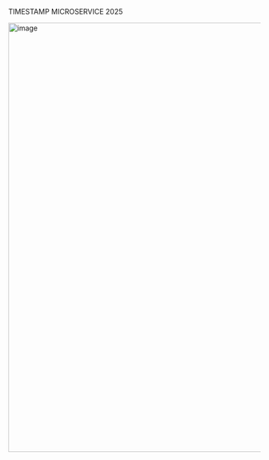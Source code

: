 TIMESTAMP MICROSERVICE 2025


<img width="602" height="857" alt="image" src="https://github.com/user-attachments/assets/ed990990-d0e9-4497-b59a-a6709b587422" />

